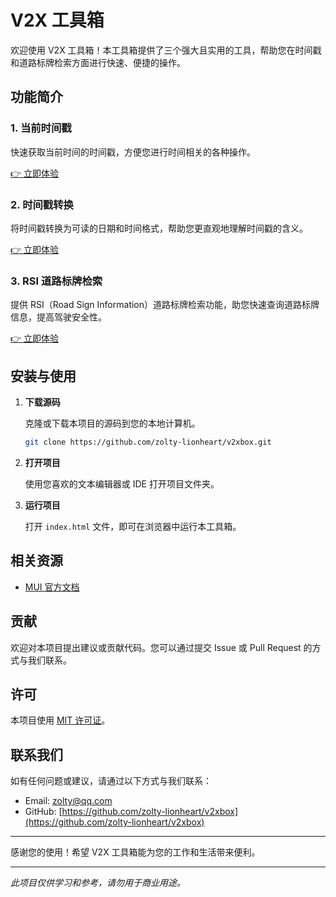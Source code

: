 # V2X 工具箱

欢迎使用 V2X 工具箱！本工具箱提供了三个强大且实用的工具，帮助您在时间戳和道路标牌检索方面进行快速、便捷的操作。

## 功能简介

### 1. 当前时间戳

快速获取当前时间的时间戳，方便您进行时间相关的各种操作。

[👉 立即体验](https://zolty-lionheart.github.io/v2xbox/pages/now.html)

### 2. 时间戳转换

将时间戳转换为可读的日期和时间格式，帮助您更直观地理解时间戳的含义。

[👉 立即体验](https://zolty-lionheart.github.io/v2xbox/pages/time2stamp.html)

### 3. RSI 道路标牌检索

提供 RSI（Road Sign Information）道路标牌检索功能，助您快速查询道路标牌信息，提高驾驶安全性。

[👉 立即体验](https://zolty-lionheart.github.io/v2xbox/pages/RSI.html)

## 安装与使用

1. **下载源码**

   克隆或下载本项目的源码到您的本地计算机。

   ```bash
   git clone https://github.com/zolty-lionheart/v2xbox.git
   ```

2. **打开项目**

   使用您喜欢的文本编辑器或 IDE 打开项目文件夹。

3. **运行项目**

   打开 `index.html` 文件，即可在浏览器中运行本工具箱。

## 相关资源

- [MUI 官方文档](https://dev.dcloud.net.cn/mui/)

## 贡献

欢迎对本项目提出建议或贡献代码。您可以通过提交 Issue 或 Pull Request 的方式与我们联系。

## 许可

本项目使用 [MIT 许可证](LICENSE)。

## 联系我们

如有任何问题或建议，请通过以下方式与我们联系：

- Email: zolty@qq.com
- GitHub: [https://github.com/zolty-lionheart/v2xbox](https://github.com/zolty-lionheart/v2xbox)

---

感谢您的使用！希望 V2X 工具箱能为您的工作和生活带来便利。

---

*此项目仅供学习和参考，请勿用于商业用途。*